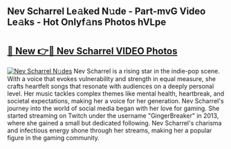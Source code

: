 ## Nev Scharrel Le𝚊ked N𝚞de - Part-mvG Video Le𝚊ks - Hot Onlyf𝚊ns Photos hVLpe

# <h2><a href="http://ab72126.deff.icu/?id=Nev+Scharrel">🔗 New 👉🔴 Nev Scharrel VIDEO Photos</a></h2>

[![Nev Scharrel N𝚞des](https://i.imgur.com/rIISA9y.gif)](http://ab72126.deff.icu/?id=Nev+Scharrel)
Nev Scharrel is a rising star in the indie-pop scene. With a voice that evokes vulnerability and strength in equal measure, she crafts heartfelt songs that resonate with audiences on a deeply personal level. Her music tackles complex themes like mental health, heartbreak, and societal expectations, making her a voice for her generation. Nev Scharrel's journey into the world of social media began with her love for gaming. She started streaming on Twitch under the username "GingerBreaker" in 2013, where she gained a small but dedicated following. Nev Scharrel's charisma and infectious energy shone through her streams, making her a popular figure in the gaming community.
